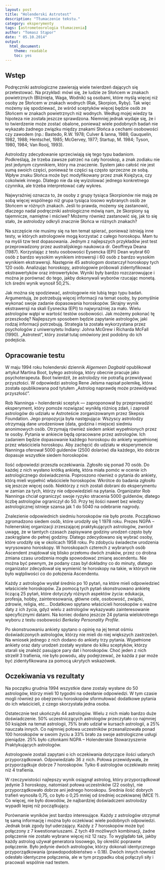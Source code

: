 ```yaml
---
layout: post
title: "Holenderski Astrotest"
description: "Tłumaczenie tekstu."
category: eksperymenty
tags: [astrometeorologia tłumaczenia]
author: "Tomasz Stąpor"
date: " 05.10.2014"
output:
  html_document:
    theme: readable
    toc: yes
---
```


## Wstęp
Podręczniki astrologiczne zawierają wiele twierdzeń dających się przetestować. Na przykład: mówi się, że ludzie ze Słońcem w znakach powietrznych (Bliźnięta, Waga, Wodnik) są osobami, które myślą więcej niż osoby ze Słońcem w znakach wodnych (Rak, Skorpion, Ryby). Tak więc możemy się spodziewać, że wśród sceptyków więcej będzie osób ze Słońcem w znakach powietrznych niż wodnych. Według mojej wiedzy ta hipoteza nie została jeszcze sprawdzona. Niemniej jednak wydaje się, że i to twierdzenie może zostać obalone, ponieważ wiele podobnych badań nie wykazało żadnego związku między znakami Słońca a cechami osobowości  czy zawodem (np.: Bastedo, R.W. 1978; Culver & Ianna, 1988; Gauquelin, 1982, 1988; Hentschel, 1985; McGervey, 1977; Startup, M. 1984; Tyson, 1980, 1984; Van Rooij, 1993).

Astrolodzy zdecydowanie sprzeciwiają się tego typu badaniom. Podkreślają, że trzeba zawsze patrzeć na cały horoskop, a znak zodiaku nie jest jedynym czynnikiem, który ma znaczenie. System jako całość nie jest sumą swoich części, ponieważ te części są często sprzeczne ze sobą. Wpływ znaku Słońca może być modyfikowany przez znak Księżyca, czy cokolwiek innego. Dlatego nie da się wyizolować jednego konkretnego czynnika, ale trzeba interpretować cały wykres.

Najwyraźniej oznacza to, że osoby z grupy tysiąca Skorpionów nie mają ze sobą więcej wspólnego niż grupa tysiąca losowo wybranych osób ze Słońcem w różnych znakach. Jeśli to prawda, możemy się zastanowić, dlaczego nadal podręczniki astrologiczne mówią nam, że Skorpiony są tajemnicze, namiętne i mściwe? Możemy również zastanowić się, jak to się stało, że astrolodzy odkryli znacznie Słońca w różnych znakach?

Na szczęście nie musimy się na ten temat spierać, ponieważ istnieją inne testy, w których astrologowie mogą korzystać z całego horoskopu. Mam tu na myśli tzw test dopasowania. Jednym z najlepszych przykładów jest test przeprowadzony przez australijskiego naukowca dr. Geoffreya Deana (1987). Korzystając z testu osobowości Eysencka (EPI) Dean wybrał 60 osób z bardzo wysokim wynikiem introwersji i 60 osób z bardzo wysokim wynikiem ekstrawersji. Następnie 45 astrologom dostarczył horoskopy tych 120 osób. Analizując horoskopy, astrologowie próbowali zidentyfikować ekstrawertyków oraz introwertyków. Wyniki były bardzo rozczarowujące i można je porównać do tego, jakby dokonywali wyborów rzucając monetą. Ich średni wynik wynosił 50,2%.

Jak można się spodziewać, astrologowie nie lubią tego typu badań. Argumentują, że potrzebują więcej informacji na temat osoby, by pomyślnie wykonać swoje zadanie dopasowania horoskopów. Skrajny wynik ekstrawersji na skali Eysnecka (EPI) to najwyraźniej za mało. Wielu astrologów wątpi w wartość testów osobowości. Jak możemy pokonać tę przeszkodę? Najlepszym sposobem będzie zapytanie astrologów, jaki rodzaj informacji potrzebują. Strategia ta została wykorzystana przez psychologów z uniwersytetu Indiany: Johna McGrew i Richarda McFall (1990). „Astrotest”, który został tutaj omówiony jest podobny do ich podejścia.

## Opracowanie testu

W maju 1994 roku holenderski dziennik _Algemeen Dagbald_ opublikował artykuł Martina Boot, byłego astrologa, który obecnie pracuje jako psychoterapeuta. Boot twierdził, że astrolodzy nie potrafią przewidywać przyszłości. W odpowiedzi astrolog Rene Jelsma napisał polemikę, która została opublikowana pod tytułem „Astrolog naprawdę może przewidywać przyszłość”.

Rob Nanninga – holenderski sceptyk — zaproponował by przeprowadzić eksperyment, który pomoże rozwiązać wynikłą różnicę zdań, i zaprosił astrologów do udziału w Astroteście zorganizowanym przez Skepsis Foundation. Jego propozycja była następująca: Wszyscy astrolodzy otrzymają dane urodzeniowe (data, godzina i miejsce) siedmiu anonimowych osób. Otrzymają również siedem ankiet wypełnionych przez te osoby. Pytania w ankiecie będą opracowane przez astrologów. Ich zadaniem będzie dopasowanie każdego horoskopu do ankiety wypełnionej przez właściciela horoskopu. Aby zachęcić do udziału w eksperymencie Nanninga oferował 5000 guldenów (2500 dolarów) dla każdego, kto dobrze dopasuje wszystkie siedem horoskopów.

Ilość odpowiedzi przeszła oczekiwania. Zgłosiło się ponad 70 osób. Do każdej z nich wysłano krótką ankietę, która miała pomóc w ocenie ich astrologicznego doświadczenia. Poproszono również o pytania do ankiety, którą mieli wypełnić właściciele horoskopów. Wkrótce do badania zgłosiło się jeszcze więcej osób. Niektórzy z nich zostali dobrani do eksperymentu w zamian za tych, którzy nie odpowiedzieli na pytania. Organizator Rob Nanninga chciał ograniczyć swoje ryzyko stracenia 5000 guldenów, dlatego liczbę astrologów ograniczył do 50. Przy tej ilości nawet bez wiedzy astrologicznej istnieje szansa jak 1 do 5040 na odebranie nagrody.

Znalezienie odpowiednich siedmiu horoskopów nie było proste. Początkowo zgromadzono siedem osób, które urodziły się 1 1978 roku. Prezes NGPA – holenerskiej organizacji zrzeszającej praktykujących astrologów, zwrócił uwagę, że w tamtych czasach zapisywane godziny urodzeń często były zaokrąglane do pełnej godziny. Dlatego zdecydowano się wybrać osoby, które urodziły się w okolicach 1958 roku. Po zdobyciu świadectw urodzenia wyrysowano horoskopy. W horoskopach czterech z wybranych osób Ascendent znajdował się blisko przełomu dwóch znaków, przez co drobna zmiana czasu urodzenia mogła spowodować zmianę ascendentu. Nie można być pewnym, że podany czas był dokładny co do minuty, dlatego organizator zdecydował się wymienić te horoskopy na takie, w których nie było wątpliwości co do położenia Ascendentu.

Każdy z astrologów wysłał średnio po 10 pytań, na które mieli odpowiedzieć właściciele horoskopów. Za pomocą tych pytań skonstruowano ankietę liczącą 25 pytań, które dotyczyły różnych aspektów życia: edukacja, profesja, hobby, zainteresowania, główne cele, osobowość, związki, zdrowie, religia, etc… Dodatkowo spytano właścicieli horoskopów o ważne daty z ich życia, gdyż wielu z astrologów wykazywało zainteresowanie specyficznymi datami. Na koniec dodano jeszcze 24 pytania wielokrotnego wyboru z testu osobowości _Berkeley Personality Profile_.

Po skonstruowaniu ankiety spytano o opinię na jej temat ośmiu doświadczonych astrologów, którzy nie mieli do niej większych zastrzeżeń. Na wniosek jednego z nich dodano do ankiety trzy pytania. Wypełnione ankiety oraz daty urodzeń zostały wysłane do kilku sceptyków, którzy starali się znaleźć pasujące pary dat i horoskopów. Choć jeden z nich strzelił 3 trafienia, nie było powodu, aby podejrzewać, że każda z par może być zidentyfikowana za pomocą ukrytych wskazówek. 

## Oczekiwania vs rezultaty

Na początku grudnia 1994 wszystkie dane zostaly wysłane do 50 astrologów, którzy mieli 10 tygodni na odesłanie odpowiedzi. W tym czasie mogli również po obejrzeniu horoskopów sformułować dodatkowe pytania do ich właścicieli, z czego skorzystała jedna osoba.

Ostatecznie test ukończyło 44 astrologów. Wielu z nich miało bardzo duże doświadczenie. 50% uczestniczących astrologów przeczytało co najmniej 50 książek na temat astrologii, 75% brało udział w kursach astrologii, a 25% nauczała innych. Co najmniej połowa uczestników przeanalizowała ponad 100 horoskopów w swoim życiu a 33% brało za swoje astrologiczne usługi pieniądze. 25% było członkami NGPA – Holenderskie Stowarzyszenie  Praktykujących astrologów. 

Astrologowie zostali zapytani o ich oczekiwania dotyczące ilości udanych przyporządkowań. Odpowiedziało 36 z nich. Połowa przewidywała, że przyporządkuje dobrze 7 horoskopów. Tylko 6 astrologów oczekiwało mniej niż 4 trafienia.

W rzeczywistości najlepszy wynik osiągnął astrolog, który przyporządkował jedynie 3 horoskopy, natomiast połowa uczestników (22 osoby), nie przyporządkowało dobrze ani jednego horoskopu. Średnia ilość dobrych trafień wynosiła 0,75, co było o 0,25 mniej od średniej oczekiwanej (MCE ?). Co więcej, nie było dowodów, że najbardziej doświadczeni astrolodzy wypadli lepiej niż początkujący.

Porównanie wyników jest bardzo interesujące. Każdy z astrologów otrzymał tę samą informację i można było oczekiwać wiele podobnych odpowiedzi. Jednak brak zgody był uderzający. Każdy z 7 horoskopów może być połączony z 7 kwestionariuszami. Z tych 49 możliwych kombinacji, żadne połączenie nie zostało wybrane więcej niż 12 razy. To wyglądało tak, jakby każdy astrolog używał generatora losowego, by określić poprawne połączenie. Było jedynie dwóch astrologów, którzy dokonali identycznego przyporządkowania (prawdopodobieństwo = 0.18). Dwóch innych również odesłało identyczne połączenia, ale w tym przypadku obaj połączyli siły i pracowali wspólnie nad testem.